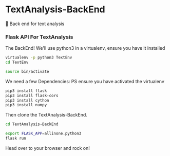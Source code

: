 # TextAnalysis-BackEnd
:love_letter: Back end for text analysis

### Flask API For TextAnalysis

The BackEnd!
We'll use python3 in a virtualenv, ensure you have it installed

```sh
virtualenv -p python3 TextEnv
cd TextEnv

source bin/activate

```
We need a few Dependencies: PS ensure you have activated the virtualenv

```sh
pip3 install flask
pip3 install flask-cors
pip3 install cython
pip3 install numpy
```

Then clone the TextAnalysis-BackEnd. 

```sh
cd TextAnalysis-BackEnd

export FLASK_APP=allinone.python3
flask run
```

Head over to your browser and rock on!